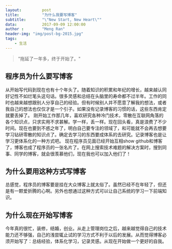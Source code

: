 ```yaml
---
layout: 		post
title: 			"为什么我要写博客"
subtitle: 		"\"New Start, New Heart\""
data: 			2017-09-09 12:00:00
author :		"Meng Ran"
header-img: "img/post-bg-2015.jpg"
tags:
    - 生活
---
```


> "拖延了一年多，终于开始了。"

## 程序员为什么要写博客

从开始写代码到现在也有十个年头了。随着知识的积累和年纪的增长，越来越认同好记性不如烂笔头这句话。很多灵感和总结在头脑里的寿命都不过半年。工作的同时也越来越想跟别人分享自己的经验。但有时候别人并不愿意了解我的想法，或者我自己的想法也仅仅才是一个引子。如果没有记录博客的习惯的话，这些东西肯定就要丢掉了。
刚开始工作那几年，喜欢研究各种冷门技术，零散在互联网角落的各个知识点，只求实用不求甚解。学一样，丢一样。现在回头看，真是浪费了不少时间。现在也要到不惑之年了，明白自己要专注的领域了，和可能就不会再去想要学习钻研零散的知识点了。确定去学习的东西要成体系的去研究。记录博客也是让学习更体系化的一种方式吧。
现在程序员见面已经开始互相show github和博客了，博客也成了程序员的一张名片了。在网上搜索技术难题的解决方案时，搜到同事、同学的博客，就会很羡慕他们，现在我也可以加入他们了！

## 为什么要用这种方式写博客

总感觉，程序员的博客要是挂在大众博客上就太俗了。虽然已经不在年轻了，但还是有一颗爱折腾的心啊。另外也想通过这种方式可以让自己系统的学习一下前端知识。

## 为什么现在开始写博客

今年真的很忙，装修，结婚，创业。从走上管理岗位之后，越来越觉得自己的技术能力还不够强，自己的浅尝辄止试的学习方式不利于以后的发展。从而觉得博客必须开始写了：总结经验，体系化学习，记录灵感。从现在开始做一个更好的自我。